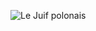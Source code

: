 ![Le Juif polonais](https://upload.wikimedia.org/wikipedia/commons/thumb/b/b9/Yawning_Infant%2C_August_2018.jpg/400px-Yawning_Infant%2C_August_2018.jpg)